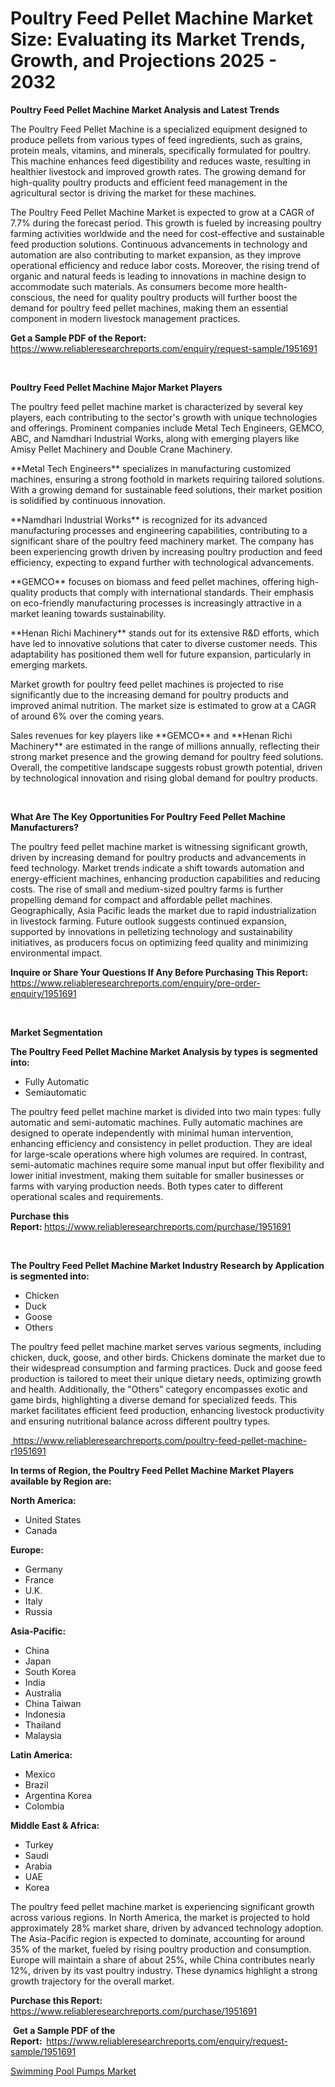 <p><h1>Poultry Feed Pellet Machine Market Size: Evaluating its Market Trends, Growth, and Projections 2025 - 2032</h1></p><p><strong>Poultry Feed Pellet Machine Market Analysis and Latest Trends</strong></p>
<p><p>The Poultry Feed Pellet Machine is a specialized equipment designed to produce pellets from various types of feed ingredients, such as grains, protein meals, vitamins, and minerals, specifically formulated for poultry. This machine enhances feed digestibility and reduces waste, resulting in healthier livestock and improved growth rates. The growing demand for high-quality poultry products and efficient feed management in the agricultural sector is driving the market for these machines.</p><p>The Poultry Feed Pellet Machine Market is expected to grow at a CAGR of 7.7% during the forecast period. This growth is fueled by increasing poultry farming activities worldwide and the need for cost-effective and sustainable feed production solutions. Continuous advancements in technology and automation are also contributing to market expansion, as they improve operational efficiency and reduce labor costs. Moreover, the rising trend of organic and natural feeds is leading to innovations in machine design to accommodate such materials. As consumers become more health-conscious, the need for quality poultry products will further boost the demand for poultry feed pellet machines, making them an essential component in modern livestock management practices.</p></p>
<p><strong>Get a Sample PDF of the Report:&nbsp;</strong> <a href="https://www.reliableresearchreports.com/enquiry/request-sample/1951691?utm_campaign=2957&utm_medium=2&utm_source=Github&utm_content=ia&utm_term=10042025&utm_id=poultry-feed-pellet-machine">https://www.reliableresearchreports.com/enquiry/request-sample/1951691</a></p>
<p>&nbsp;</p>
<p><strong>Poultry Feed Pellet Machine Major Market Players</strong></p>
<p><p>The poultry feed pellet machine market is characterized by several key players, each contributing to the sector's growth with unique technologies and offerings. Prominent companies include Metal Tech Engineers, GEMCO, ABC, and Namdhari Industrial Works, along with emerging players like Amisy Pellet Machinery and Double Crane Machinery. </p><p>**Metal Tech Engineers** specializes in manufacturing customized machines, ensuring a strong foothold in markets requiring tailored solutions. With a growing demand for sustainable feed solutions, their market position is solidified by continuous innovation.</p><p>**Namdhari Industrial Works** is recognized for its advanced manufacturing processes and engineering capabilities, contributing to a significant share of the poultry feed machinery market. The company has been experiencing growth driven by increasing poultry production and feed efficiency, expecting to expand further with technological advancements. </p><p>**GEMCO** focuses on biomass and feed pellet machines, offering high-quality products that comply with international standards. Their emphasis on eco-friendly manufacturing processes is increasingly attractive in a market leaning towards sustainability.</p><p>**Henan Richi Machinery** stands out for its extensive R&D efforts, which have led to innovative solutions that cater to diverse customer needs. This adaptability has positioned them well for future expansion, particularly in emerging markets.</p><p>Market growth for poultry feed pellet machines is projected to rise significantly due to the increasing demand for poultry products and improved animal nutrition. The market size is estimated to grow at a CAGR of around 6% over the coming years.</p><p>Sales revenues for key players like **GEMCO** and **Henan Richi Machinery** are estimated in the range of millions annually, reflecting their strong market presence and the growing demand for poultry feed solutions. Overall, the competitive landscape suggests robust growth potential, driven by technological innovation and rising global demand for poultry products.</p></p>
<p>&nbsp;</p>
<p><strong>What Are The Key Opportunities For Poultry Feed Pellet Machine Manufacturers?</strong></p>
<p><p>The poultry feed pellet machine market is witnessing significant growth, driven by increasing demand for poultry products and advancements in feed technology. Market trends indicate a shift towards automation and energy-efficient machines, enhancing production capabilities and reducing costs. The rise of small and medium-sized poultry farms is further propelling demand for compact and affordable pellet machines. Geographically, Asia Pacific leads the market due to rapid industrialization in livestock farming. Future outlook suggests continued expansion, supported by innovations in pelletizing technology and sustainability initiatives, as producers focus on optimizing feed quality and minimizing environmental impact.</p></p>
<p><strong>Inquire or Share Your Questions If Any Before Purchasing This Report:</strong> <a href="https://www.reliableresearchreports.com/enquiry/pre-order-enquiry/1951691?utm_campaign=2957&utm_medium=2&utm_source=Github&utm_content=ia&utm_term=10042025&utm_id=poultry-feed-pellet-machine">https://www.reliableresearchreports.com/enquiry/pre-order-enquiry/1951691</a></p>
<p>&nbsp;</p>
<p><strong>Market Segmentation</strong></p>
<p><strong>The Poultry Feed Pellet Machine Market Analysis by types is segmented into:</strong></p>
<p><ul><li>Fully Automatic</li><li>Semiautomatic</li></ul></p>
<p><p>The poultry feed pellet machine market is divided into two main types: fully automatic and semi-automatic machines. Fully automatic machines are designed to operate independently with minimal human intervention, enhancing efficiency and consistency in pellet production. They are ideal for large-scale operations where high volumes are required. In contrast, semi-automatic machines require some manual input but offer flexibility and lower initial investment, making them suitable for smaller businesses or farms with varying production needs. Both types cater to different operational scales and requirements.</p></p>
<p><strong>Purchase this Report:&nbsp;</strong><a href="https://www.reliableresearchreports.com/purchase/1951691?utm_campaign=2957&utm_medium=2&utm_source=Github&utm_content=ia&utm_term=10042025&utm_id=poultry-feed-pellet-machine">https://www.reliableresearchreports.com/purchase/1951691</a></p>
<p>&nbsp;</p>
<p><strong>The Poultry Feed Pellet Machine Market Industry Research by Application is segmented into:</strong></p>
<p><ul><li>Chicken</li><li>Duck</li><li>Goose</li><li>Others</li></ul></p>
<p><p>The poultry feed pellet machine market serves various segments, including chicken, duck, goose, and other birds. Chickens dominate the market due to their widespread consumption and farming practices. Duck and goose feed production is tailored to meet their unique dietary needs, optimizing growth and health. Additionally, the "Others" category encompasses exotic and game birds, highlighting a diverse demand for specialized feeds. This market facilitates efficient feed production, enhancing livestock productivity and ensuring nutritional balance across different poultry types.</p></p>
<p><a href="https://www.reliableresearchreports.com/poultry-feed-pellet-machine-r1951691?utm_campaign=2957&utm_medium=2&utm_source=Github&utm_content=ia&utm_term=10042025&utm_id=poultry-feed-pellet-machine">&nbsp;https://www.reliableresearchreports.com/poultry-feed-pellet-machine-r1951691</a></p>
<p><strong>In terms of Region, the Poultry Feed Pellet Machine Market Players available by Region are:</strong></p>
<p>
    <p> <strong> North America: </strong>
        <ul>
            <li>United States</li>
            <li>Canada</li>
        </ul>
        </p> 
    <p> <strong> Europe: </strong>
        <ul>
            <li>Germany</li>
            <li>France</li>
            <li>U.K.</li>
            <li>Italy</li>
            <li>Russia</li>
        </ul>
        </p> 
    <p> <strong> Asia-Pacific: </strong>
        <ul>
            <li>China</li>
            <li>Japan</li>
            <li>South Korea</li>
            <li>India</li>
            <li>Australia</li>
            <li>China Taiwan</li>
            <li>Indonesia</li>
            <li>Thailand</li>
            <li>Malaysia</li>
        </ul>
        </p> 
    <p> <strong> Latin America: </strong>
        <ul>
            <li>Mexico</li>
            <li>Brazil</li>
            <li>Argentina Korea</li>
            <li>Colombia</li>
        </ul>
        </p> 
    <p> <strong> Middle East & Africa: </strong>
        <ul>
            <li>Turkey</li>
            <li>Saudi</li>
            <li>Arabia</li>
            <li>UAE</li>
            <li>Korea</li>
        </ul>
    </p>
    </p>
<p><p>The poultry feed pellet machine market is experiencing significant growth across various regions. In North America, the market is projected to hold approximately 28% market share, driven by advanced technology adoption. The Asia-Pacific region is expected to dominate, accounting for around 35% of the market, fueled by rising poultry production and consumption. Europe will maintain a share of about 25%, while China contributes nearly 12%, driven by its vast poultry industry. These dynamics highlight a strong growth trajectory for the overall market.</p></p>
<p><strong>Purchase this Report: </strong><a href="https://www.reliableresearchreports.com/purchase/1951691?utm_campaign=2957&utm_medium=2&utm_source=Github&utm_content=ia&utm_term=10042025&utm_id=poultry-feed-pellet-machine">https://www.reliableresearchreports.com/purchase/1951691</a></p>
<p>&nbsp;<strong>Get a Sample PDF of the Report:&nbsp;&nbsp;</strong><a href="https://www.reliableresearchreports.com/enquiry/request-sample/1951691?utm_campaign=2957&utm_medium=2&utm_source=Github&utm_content=ia&utm_term=10042025&utm_id=poultry-feed-pellet-machine">https://www.reliableresearchreports.com/enquiry/request-sample/1951691</a></p>
<p><strong></strong></p>
<p><p><a href="https://github.com/gullattedenna/Market-Research-Report-List-1/blob/main/swimming-pool-pumps-market.md?utm_campaign=2957&utm_medium=2&utm_source=Github&utm_content=ia&utm_term=10042025&utm_id=poultry-feed-pellet-machine">Swimming Pool Pumps Market</a></p></p>